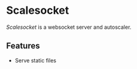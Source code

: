 # Scalesocket

*Scalesocket* is a websocket server and autoscaler.

## Features

* Serve static files